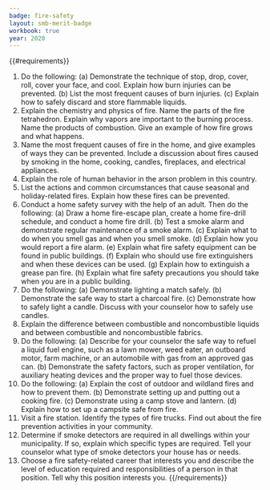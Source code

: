 ```yaml
---
badge: fire-safety
layout: smb-merit-badge
workbook: true
year: 2020
---
```


{{#requirements}}
1. Do the following:
    (a) Demonstrate the technique of stop, drop, cover, roll, cover your face, and cool. Explain how burn injuries can be prevented.
    (b) List the most frequent causes of burn injuries.
    (c) Explain how to safely discard and store flammable liquids.
2. Explain the chemistry and physics of fire. Name the parts of the fire tetrahedron. Explain why vapors are important to the burning process. Name the products of combustion. Give an example of how fire grows and what happens.
3. Name the most frequent causes of fire in the home, and give examples of ways they can be prevented. Include a discussion about fires caused by smoking in the home, cooking, candles, fireplaces, and electrical appliances.
4. Explain the role of human behavior in the arson problem in this country.
5. List the actions and common circumstances that cause seasonal and holiday-related fires. Explain how these fires can be prevented.
6. Conduct a home safety survey with the help of an adult. Then do the following:
    (a) Draw a home fire-escape plan, create a home fire-drill schedule, and conduct a home fire drill.
    (b) Test a smoke alarm and demonstrate regular maintenance of a smoke alarm.
    (c) Explain what to do when you smell gas and when you smell smoke.
    (d) Explain how you would report a fire alarm.
    (e) Explain what fire safety equipment can be found in public buildings.
    (f) Explain who should use fire extinguishers and when these devices can be used.
    (g) Explain how to extinguish a grease pan fire.
    (h) Explain what fire safety precautions you should take when you are in a public building.
7. Do the following:
    (a) Demonstrate lighting a match safely.
    (b) Demonstrate the safe way to start a charcoal fire.
    (c) Demonstrate how to safely light a candle. Discuss with your counselor how to safely use candles.
8. Explain the difference between combustible and noncombustible liquids and between combustible and noncombustible fabrics.
9. Do the following:
    (a) Describe for your counselor the safe way to refuel a liquid fuel engine, such as a lawn mower, weed eater, an outboard motor, farm machine, or an automobile with gas from an approved gas can.
    (b) Demonstrate the safety factors, such as proper ventilation, for auxiliary heating devices and the proper way to fuel those devices.
10. Do the following:
    (a) Explain the cost of outdoor and wildland fires and how to prevent them.
    (b) Demonstrate setting up and putting out a cooking fire.
    (c) Demonstrate using a camp stove and lantern.
    (d) Explain how to set up a campsite safe from fire.
11. Visit a fire station. Identify the types of fire trucks. Find out about the fire prevention activities in your community.
12. Determine if smoke detectors are required in all dwellings within your municipality. If so, explain which specific types are required. Tell your counselor what type of smoke detectors your house has or needs.
13. Choose a fire safety-related career that interests you and describe the level of education required and responsibilities of a person in that position. Tell why this position interests you.
{{/requirements}}
